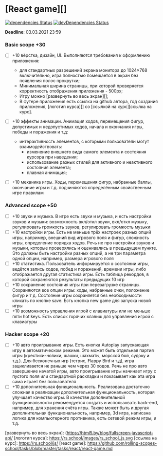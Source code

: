 # [React game][]

[![dependencies Status](https://status.david-dm.org/gh/aplatkouski/react-game.svg)](https://david-dm.org/aplatkouski/react-game)
[![devDependencies Status](https://status.david-dm.org/gh/aplatkouski/react-game.svg?type=dev)](https://david-dm.org/aplatkouski/react-game?type=dev)

**Deadline**: 03.03.2021 23:59

### Basic scope +30

- [ ] +10 вёрстка, дизайн, UI. Выполняются требования к оформлению приложения:

  - для стандартных разрешений экрана монитора до 1024×768 включительно, игра полностью
    помещается в экран без появления полос прокрутки;
  - Минимальная ширина страницы, при которой проверяется корректность отображения
    приложения - 500рх;
  - Игру можно [развернуть во весь экран][];
  - В футере приложения есть ссылка на github автора, год создания приложения,
    [логотип курса][] со [ссылкой на курс][ссылка на курс].

- [ ] +10 эффекты анимации. Анимация ходов, перемещения фигур, допустимых и недопустимых
      ходов, начала и окончания игры, победы и поражения и т.д:

  - интерактивность элементов, с которыми пользователи могут взаимодействовать:
    - изменение внешнего вида самого элемента и состояния курсора при наведении;
    - использование разных стилей для активного и неактивного состояния элемента;
    - плавная анимация;

- [ ] +10 механика игры. Ходы, перемещения фигур, набранные баллы, окончание игры и т.д.
      подчиняются определённым свойственным игре правилам

### Advanced scope +50

- [ ] +10 звуки и музыка. В игре есть звуки и музыка, и есть настройки звуков и музыки:
      возможность вкл/откл звуки, вкл/откл музыку, регулировать громкость звуков, регулировать
      громкость музыки
- [ ] +10 настройки игры. Есть не меньше трёх настроек разных опций игры, например,
      внешний вид игрового поля и фигур, сложность игры, определение порядка ходов. Речь не
      про настройки звуков и музыки, которые проверялись и оценивались в предыдущем пункте.
      Это должны быть настройки разных опций, а не три параметра одной опции, например,
      размера игрового поля
- [ ] +10 статистика. Пользователь информируется о состоянии игры, ведётся запись ходов,
      побед и поражений, времени игры, либо отображается другая статистика игры. Есть таблица
      рекордов, в которой сохраняются результаты предыдущих 10 игр
- [ ] +10 сохранение состояния игры при перезагрузке страницы. Сохраняются все опции игры:
      ходы, набранные очки, положение фигур и т д. Состояние игры сохраняется без
      необходимости кликать по кнопке save. Есть кнопка new game для запуска новой игры
- [ ] +10 возможность управления игрой с клавиатуры или не меньше пяти hot keys. Есть
      список горячих клавиш для управления игрой с клавиатуры

### Hacker scope +20

- [ ] +10 авто проигрывание игры. Есть кнопка Autoplay запускающая игру в автоматическом
      режиме. Это может быть отдельная партия игры (крестики-нолики, шашки, шахматы, морской
      бой, судоку и т.д.). Для бесконечных игр (тетрис, Flappy Bird и т.д), игра зацикливается
      не раньше чем через 30 ходов. Речь не про авто завершение начатой игры, авто
      проигрывание игры начинает игру с пустого поля или стандартной раскладки и показывает
      как эта игра сама играет без пользователя
- [ ] +10 дополнительная функциональность. Реализована достаточно сложная в реализации
      дополнительная функциональность, которая улучшает качество игры. В качестве
      дополнительной функциональности рекомендуется создать и использовать back-end, например,
      для хранения счёта игры. Также может быть и другая дополнительная функциональность,
      например, 3d игра, написана логика для компьютерного противника, есть сетевой режим
      игры, и т.д.

[развернуть во весь экран]: (https://html5.by/blog/fullscreen-javascript-api/
[логотип курса]: https://rs.school/images/rs_school_js.svg
[ссылка на курс]: https://rs.school/js/
[react game]: https://github.com/rolling-scopes-school/tasks/blob/master/tasks/react/react-game.md
